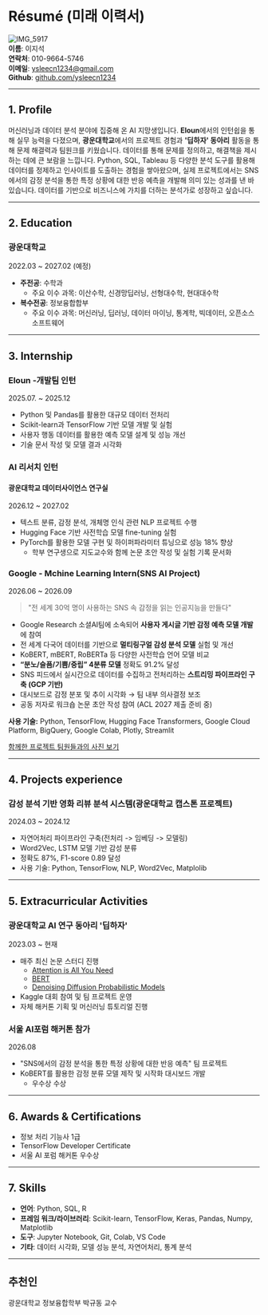 # Résumé  (미래 이력서)  
![IMG_5917](https://github.com/user-attachments/assets/decacc67-cc5c-429f-9d6d-bcbb13c765f6)  
**이름**: 이지석  
**연락처**:  010-9664-5746  
**이메일**: ysleecn1234@gmail.com  
**Github**: [github.com/ysleecn1234](http://github.com/ysleecn1234)

---

## 1. Profile

머신러닝과 데이터 분석 분야에 집중해 온 AI 지망생입니다. **Eloun**에서의 인턴쉽을 통해 실무 능력을 다졌으며, **광운대학교**에서의 프로젝트 경험과 **'딥하자' 동아리** 활동을 통해 문제 해결력과 팀원크를 키웠습니다. 데이터를 통해 문제를 정의하고, 해결책을 제시하는 데에 큰 보람을 느낍니다. Python, SQL, Tableau 등 다양한 분석 도구를 활용해 데이터를 정제하고 인사이트를 도출하는 경험을 쌓아왔으며, 실제 프로젝트에서는 SNS에서의 감정 분석을 통한 특정 상황에 대한 반응 예측을 개발해 의미 있는 성과를 낸 바 있습니다. 데이터를 기반으로 비즈니스에 가치를 더하는 분석가로 성장하고 싶습니다.

---

## 2. Education

### **광운대학교**  
2022.03 ~ 2027.02 (예정)  
- **주전공**: 수학과
  - 주요 이수 과목: 이산수학, 신경망딥러닝, 선형대수학, 현대대수학  
- **복수전공**: 정보융합합부
  - 주요 이수 과목: 머신러닝, 딥러닝, 데이터 마이닝, 통계학, 빅데이터, 오픈소스소프트웨어

---

## 3. Internship

### **Eloun -개발팀 인턴**
2025.07. ~ 2025.12  
- Python 및 Pandas를 활용한 대규모 데이터 전처리
- Scikit-learn과 TensorFlow 기반 모델 개발 및 실험
- 사용자 행동 데이터를 활용한 예측 모델 설계 및 성능 개선
- 기술 문서 작성 및 모델 결과 시각화

### **AI 리서치 인턴**  
#### 광운대학교 데이터사이언스 연구실  
2026.12 ~ 2027.02  
- 텍스트 분류, 감정 분석, 개체명 인식 관련 NLP 프로젝트 수행
- Hugging Face 기반 사전학습 모델 fine-tuning 실험
- PyTorch를 활용한 모델 구현 및 하이퍼파라미터 튜닝으로 성능 18% 향상
  - 학부 연구생으로 지도교수와 함께 논문 초안 작성 및 실험 기록 문서화
 
### **Google - Mchine Learning Intern(SNS AI Project)**  
2026.06 ~ 2026.09  
> "전 세계 30억 명이 사용하는 SNS 속 감정을 읽는 인공지능을 만들다"

- Google Research 소셜AI팀에 소속되어 **사용자 게시글 기반 감정 예측 모델 개발**에 참여  
- 전 세계 다국어 데이터를 기반으로 **멀티링구얼 감성 분석 모델** 실험 및 개선  
- KoBERT, mBERT, RoBERTa 등 다양한 사전학습 언어 모델 비교  
- **“분노/슬픔/기쁨/중립” 4분류 모델** 정확도 91.2% 달성  
- SNS 피드에서 실시간으로 데이터를 수집하고 전처리하는 **스트리밍 파이프라인 구축 (GCP 기반)**  
- 대시보드로 감정 분포 및 추이 시각화 → 팀 내부 의사결정 보조  
- 공동 저자로 워크숍 논문 초안 작성 참여 (ACL 2027 제출 준비 중)

**사용 기술:** Python, TensorFlow, Hugging Face Transformers, Google Cloud Platform, BigQuery, Google Colab, Plotly, Streamlit  

[함께한 프로젝트 팀원들과의 사진 보기](./images/google-team.png)

---

## 4. Projects experience

### **감성 분석 기반 영화 리뷰 분석 시스템(광운대학교 캡스톤 프로젝트)**  
2024.03 ~ 2024.12  
- 자연어처리 파이프라인 구축(전처리 -> 임베딩 -> 모델링)
- Word2Vec, LSTM 모델 기반 감성 분류
- 정확도 87%, F1-score 0.89 달성
- 사용 기술: Python, TensorFlow, NLP, Word2Vec, Matplolib

---

## 5. Extracurricular Activities 

### **광운대학교 AI 연구 동아리 '딥하자'**  
2023.03 ~ 현재  
- 매주 최신 논문 스터디 진행
  - [Attention is All You Need](https://arxiv.org/abs/1706.03762)  
  - [BERT](https://arxiv.org/abs/1810.04805)  
  - [Denoising Diffusion Probabilistic Models](https://arxiv.org/abs/2006.11239)
- Kaggle 대회 참여 및 팀 프로젝트 운영
- 자체 해커톤 기획 및 머신러닝 튜토리얼 진행

### **서울 AI포럼 해커톤 참가**  
2026.08  
- "SNS에서의 감정 분석을 통한 특정 상황에 대한 반응 예측" 팀 프로젝트
- KoBERT를 활용한 감정 분류 모델 제작 및 시작화 대시보드 개발
  - 우수상 수상 

---

## 6. Awards & Certifications  
- 정보 처리 기능사 1급
- TensorFlow Developer Certificate
- 서울 AI 포럼 해커톤 우수상

---

## 7. Skills

- **언어**: Python, SQL, R
- **프레임 워크/라이브러리**: Scikit-learn, TensorFlow, Keras, Pandas, Numpy, Matplotlib
- **도구**: Jupyter Notebook, Git, Colab, VS Code
- **기타**: 데이터 시각화, 모델 성능 분석, 자연어처리, 통계 분석

--- 

## 추천인
광운대학교 정보융합학부 박규동 교수
